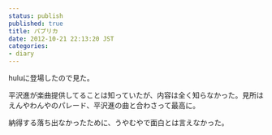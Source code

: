 ```yaml
---
status: publish
published: true
title: パプリカ
date: 2012-10-21 22:13:20 JST
categories:
- diary
---
```

huluに登場したので見た。

平沢進が楽曲提供してることは知っていたが、内容は全く知らなかった。見所はえんやわんやのパレード、平沢進の曲と合わさって最高に。

納得する落ち出なかったために、うやむやで面白とは言えなかった。
